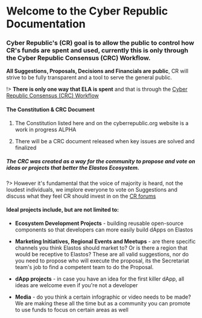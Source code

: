 
# Welcome to the Cyber Republic Documentation

### Cyber Republic's (CR) goal is to allow the public to control how CR's funds are spent and used, currently this is only through the Cyber Republic Consensus (CRC) Workflow.

__All Suggestions, Proposals, Decisions and Financials are public__, CR will strive to be fully transparent and a tool to serve the general public.

!> **There is only one way that ELA is spent** and that is through the [Cyber Republic Consensus (CRC) Workflow](/overview/crc.md)

#### The Constitution & CRC Document

1. The Constitution listed here and on the cyberrepublic.org website is a work in progress ALPHA

2. There will be a CRC document released when key issues are solved and finalized

##### The CRC was created as a way for the community to propose and vote on ideas or projects that better the Elastos Ecosystem.

?> However it's fundamental that the voice of majority is heard, not the loudest individuals, we implore everyone to vote on Suggestions and discuss what they feel CR should invest in on the [CR forums](https://forum.cyberrepublic.org)

#### Ideal projects include, but are not limited to:

- **Ecosystem Development Projects** - building reusable open-source components so that developers can more easily build dApps on Elastos

- **Marketing Initiatives, Regional Events and Meetups** - are there specific channels you think Elastos should market to? Or is there a region that would be receptive to Elastos? These are all valid suggestions, nor do you need to propose who will execute the proposal, its the Secretariat team's job to find a competent team to do the Proposal.

- **dApp projects** - in case you have an idea for the first killer dApp, all ideas are welcome even if you're not a developer

- **Media** - do you think a certain infographic or video needs to be made? We are making these all the time but as a community you can promote to use funds to focus on certain areas as well


